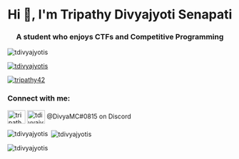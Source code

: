 <h1 align="center">Hi 👋, I'm Tripathy Divyajyoti Senapati</h1>
<h3 align="center">A student who enjoys CTFs and Competitive Programming</h3>

<p align="left"> <img src="https://komarev.com/ghpvc/?username=tdivyajyotis&label=Profile%20views&color=0e75b6&style=flat" alt="tdivyajyotis" /> </p>

<p align="left"> <a href="https://github.com/ryo-ma/github-profile-trophy"><img src="https://github-profile-trophy.vercel.app/?username=tdivyajyotis" alt="tdivyajyotis" /></a> </p>

<p align="left"> <a href="https://twitter.com/tripathy42" target="blank"><img src="https://img.shields.io/twitter/follow/tripathy42?logo=twitter&style=for-the-badge" alt="tripathy42" /></a> </p>

<h3 align="left">Connect with me:</h3>
<p align="left">
<a href="https://twitter.com/codercuber" target="blank"><img align="center" src="https://raw.githubusercontent.com/rahuldkjain/github-profile-readme-generator/master/src/images/icons/Social/twitter.svg" alt="tripathy42" height="30" width="40" /></a>
<a href="/tdivyajyotis.github.io/feed.xml" target="blank"><img align="center" src="https://raw.githubusercontent.com/rahuldkjain/github-profile-readme-generator/master/src/images/icons/Social/rss.svg" alt="tdivyajyotis.github.io/feed.xml" height="30" width="40" /></a>
  <text> @DivyaMC#0815 on Discord </text>
</p>

<p><img align="left" src="https://github-readme-stats.vercel.app/api/top-langs?username=tdivyajyotis&show_icons=true&locale=en&layout=compact" alt="tdivyajyotis" /></p>

<p>&nbsp;<img align="center" src="https://github-readme-stats.vercel.app/api?username=tdivyajyotis&show_icons=true&locale=en" alt="tdivyajyotis" /></p>

<p><img align="center" src="https://github-readme-streak-stats.herokuapp.com/?user=tdivyajyotis&" alt="tdivyajyotis" /></p>

